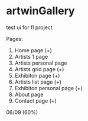 artwinGallery
=============

test ui for fl project

Pages:
01. Home page                (+)
02. Artists 1 page
03. Artists personal page
04. Artists grid page        (+)
05. Exhibiton page           (+)
06. Artists list page        (+)
07. Exhibiton  personal page (+)
08. About page
09. Contact page             (+)

06/09 (60%)
